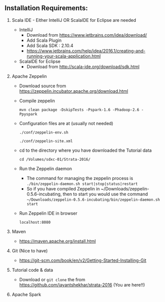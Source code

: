 Installation Requirements:
--------------------------
1.	Scala IDE - Either IntelliJ   OR   ScalaIDE for Eclipse are needed
	* IntelliJ
		* Download from https://www.jetbrains.com/idea/download/
		* Add Scala Plugin
		* Add Scala SDK : 2.10.4
		* https://www.jetbrains.com/help/idea/2016.1/creating-and-running-your-scala-application.html 
	* ScalaIDE for Eclipse
		* Download from http://scala-ide.org/download/sdk.html 
2. 	Apache Zeppelin

   	* Download source from https://zeppelin.incubator.apache.org/download.html
   	
   	* Compile zeppelin
    	```
    	mvn clean package -DskipTests -Pspark-1.6 -Phadoop-2.6 -Ppyspark
   		```
   	* Configuration files are at (usually not needed)
   	
		```
		./conf/zeppelin-env.sh
		
		./conf/zeppelin-site.xml
		```
		
	* cd to the directory where you have downloaded the Tutorial data
		```
		cd /Volumes/sdxc-01/Strata-2016/
		```
		
	* Run the Zeppelin daemon
		* The command for managing the zeppelin process is
			```./bin/zeppelin-daemon.sh start|stop|status|restart```
		* So if you have compiled Zeppelin in ~/Downloads/zeppelin-0.5.6-incubating, then
		to start you would use the command
			```~/Downloads/zeppelin-0.5.6-incubating/bin/zeppelin-daemon.sh start```	

	* Run Zeppelin IDE in browser
	
		```
		localhost:8080
		```	
3. Maven
	* https://maven.apache.org/install.html 
4. Git (Nice to have)
	* https://git-scm.com/book/en/v2/Getting-Started-Installing-Git
5. Tutorial code & data
	* Download or ```git clone``` the from https://github.com/jayantshekhar/strata-2016 (You are here!!)
6. Apache Spark

